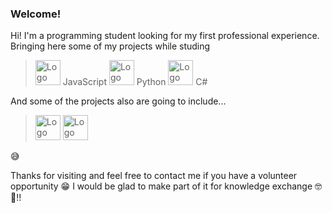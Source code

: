 ### Welcome!
Hi! I'm a programming student looking for my first professional experience.
Bringing here some of my projects while studing

> <img loading="lazy" src="https://cdn.jsdelivr.net/gh/devicons/devicon/icons/javascript/javascript-plain.svg" alt="Logo JavaScript" width="40" height="40"/> JavaScript
> <img loading="lazy" src="https://cdn.jsdelivr.net/gh/devicons/devicon/icons/python/python-original-wordmark.svg" alt="Logo Python" width="40" height="40"/> Python
> <img loading="lazy" src="https://cdn.jsdelivr.net/gh/devicons/devicon/icons/csharp/csharp-plain.svg" alt="Logo CSharp" width="40" height="40"/> C#

And some of the projects also are going to include...
> <img loading="lazy" src="https://cdn.jsdelivr.net/gh/devicons/devicon/icons/html5/html5-plain-wordmark.svg" alt="Logo HTML" width="40" height="40"/> 
> <img loading="lazy" src="https://cdn.jsdelivr.net/gh/devicons/devicon/icons/css3/css3-plain-wordmark.svg" alt="Logo CSS" width="40" height="40"/>

😅


Thanks for visiting and feel free to contact me if you have a volunteer opportunity 😁
I would be glad to make part of it for knowledge exchange 🤓🤝!!
